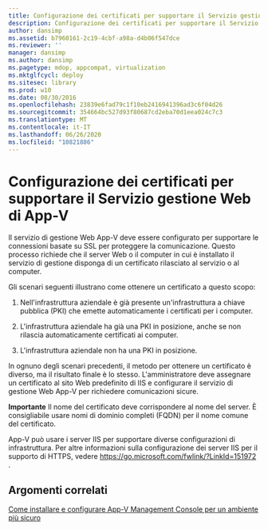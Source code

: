 ```yaml
---
title: Configurazione dei certificati per supportare il Servizio gestione Web di App-V
description: Configurazione dei certificati per supportare il Servizio gestione Web di App-V
author: dansimp
ms.assetid: b7960161-2c19-4cbf-a98a-d4b06f547dce
ms.reviewer: ''
manager: dansimp
ms.author: dansimp
ms.pagetype: mdop, appcompat, virtualization
ms.mktglfcycl: deploy
ms.sitesec: library
ms.prod: w10
ms.date: 08/30/2016
ms.openlocfilehash: 23839e6fad79c1f10eb2416941396ad3c6f04d26
ms.sourcegitcommit: 354664bc527d93f80687cd2eba70d1eea024c7c3
ms.translationtype: MT
ms.contentlocale: it-IT
ms.lasthandoff: 06/26/2020
ms.locfileid: "10821886"
---
```

# Configurazione dei certificati per supportare il Servizio gestione Web di App-V


Il servizio di gestione Web App-V deve essere configurato per supportare le connessioni basate su SSL per proteggere la comunicazione. Questo processo richiede che il server Web o il computer in cui è installato il servizio di gestione disponga di un certificato rilasciato al servizio o al computer.

Gli scenari seguenti illustrano come ottenere un certificato a questo scopo:

1.  Nell'infrastruttura aziendale è già presente un'infrastruttura a chiave pubblica (PKI) che emette automaticamente i certificati per i computer.

2.  L'infrastruttura aziendale ha già una PKI in posizione, anche se non rilascia automaticamente certificati ai computer.

3.  L'infrastruttura aziendale non ha una PKI in posizione.

In ognuno degli scenari precedenti, il metodo per ottenere un certificato è diverso, ma il risultato finale è lo stesso. L'amministratore deve assegnare un certificato al sito Web predefinito di IIS e configurare il servizio di gestione Web App-V per richiedere comunicazioni sicure.

**Importante**  Il nome del certificato deve corrispondere al nome del server. È consigliabile usare nomi di dominio completi (FQDN) per il nome comune del certificato.

 

App-V può usare i server IIS per supportare diverse configurazioni di infrastruttura. Per altre informazioni sulla configurazione dei server IIS per il supporto di HTTPS, vedere <https://go.microsoft.com/fwlink/?LinkId=151972> .

## Argomenti correlati


[Come installare e configurare App-V Management Console per un ambiente più sicuro](how-to-install-and-configure-the-app-v-management-console-for-a-more-secure-environment.md)

 

 





